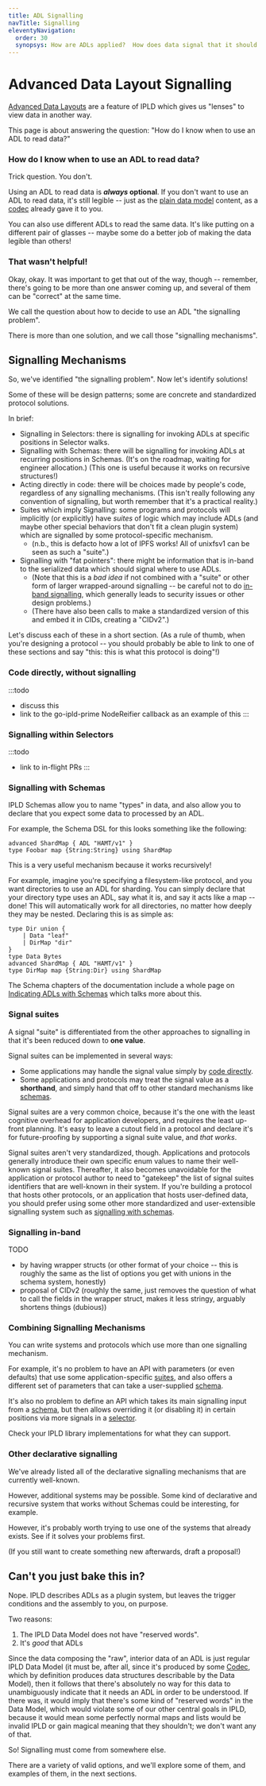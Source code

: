 ```yaml
---
title: ADL Signalling
navTitle: Signalling
eleventyNavigation:
  order: 30
  synopsys: How are ADLs applied?  How does data signal that it should be interpreted with an ADL?
---
```


Advanced Data Layout Signalling
===============================

[Advanced Data Layouts](..) are a feature of IPLD which gives us "lenses" to view data in another way.

This page is about answering the question: "How do I know when to use an ADL to read data?"

### How do I know when to use an ADL to read data?

Trick question.  You don't.

Using an ADL to read data is **_always_ optional**.
If you don't want to use an ADL to read data, it's still legible --
just as the [plain data model](/docs/data-model/) content,
as a [codec](/glossary#codec) already gave it to you.

You can also use different ADLs to read the same data.
It's like putting on a different pair of glasses -- maybe some do
a better job of making the data legible than others!

### That wasn't helpful!

Okay, okay.  It was important to get that out of the way, though --
remember, there's going to be more than one answer coming up,
and several of them can be "correct" at the same time.

We call the question about how to decide to use an ADL
"the signalling problem".

There is more than one solution, and we call those "signalling mechanisms".


Signalling Mechanisms
---------------------

So, we've identified  "the signalling problem".  Now let's identify solutions!

Some of these will be design patterns; some are concrete and standardized protocol solutions.

In brief:

- Signalling in Selectors: there is signalling for invoking ADLs at specific positions in Selector walks.
- Signalling with Schemas: there will be signalling for invoking ADLs at recurring positions in Schemas.  (It's on the roadmap, waiting for engineer allocation.)  (This one is useful because it works on recursive structures!)
- Acting directly in code: there will be choices made by people's code, regardless of any signalling mechanisms.  (This isn't really following any convention of signalling, but worth remember that it's a practical reality.)
- Suites which imply Signalling: some programs and protocols will implicitly (or explicitly) have _suites_ of logic which may include ADLs (and maybe other special behaviors that don't fit a clean plugin system) which are signalled by some protocol-specific mechanism.
	- (n.b., this is defacto how a lot of IPFS works!  All of unixfsv1 can be seen as such a "suite".)
- Signalling with "fat pointers": there might be information that is in-band to the serialized data which should signal where to use ADLs.
	- (Note that this is a *bad idea* if not combined with a "suite" or other form of larger wrapped-around signalling -- be careful not to do [in-band signalling](https://en.wikipedia.org/wiki/In-band_signaling), which generally leads to security issues or other design problems.)
	- (There have also been calls to make a standardized version of this and embed it in CIDs, creating a "CIDv2".)

Let's discuss each of these in a short section.
(As a rule of thumb, when you're designing a protocol -- you should probably be able to link to
one of these sections and say "this: this is what this protocol is doing"!)

### Code directly, without signalling

:::todo
- discuss this
- link to the go-ipld-prime NodeReifier callback as an example of this
:::


### Signalling within Selectors



:::todo
- link to in-flight PRs
:::


### Signalling with Schemas

IPLD Schemas allow you to name "types" in data, and also allow you to declare
that you expect some data to processed by an ADL.

For example, the Schema DSL for this looks something like the following:

```ipldsch
advanced ShardMap { ADL "HAMT/v1" }
type Foobar map {String:String} using ShardMap
```

This is a very useful mechanism because it works recursively!

For example, imagine you're specifying a filesystem-like protocol,
and you want directories to use an ADL for sharding.
You can simply declare that your directory type uses an ADL,
say what it is, and say it acts like a map -- done!
This will automatically work for all directories, no matter how deeply they may be nested.
Declaring this is as simple as:

```ipldsch
type Dir union {
	| Data "leaf"
	| DirMap "dir"
}
type Data Bytes
advanced ShardMap { ADL "HAMT/v1" }
type DirMap map {String:Dir} using ShardMap
```

The Schema chapters of the documentation include a whole page on
[Indicating ADLs with Schemas](/docs/schemas/features/indicating-adls/) which talks more about this.


### Signal suites

A signal "suite" is differentiated from the other approaches to signalling in that it's been reduced down to **one value**.

Signal suites can be implemented in several ways:

- Some applications may handle the signal value simply by [code directly](#code-directly-without-signalling).
- Some applications and protocols may treat the signal value as a **shorthand**, and simply hand that off to other standard mechanisms like [schemas](#signalling-with-schemas).

Signal suites are a very common choice, because it's the one with the least cognitive overhead for application developers, and requires the least up-front planning.
It's easy to leave a cutout field in a protocol and declare it's for future-proofing by supporting a signal suite value, and _that works_.

Signal suites aren't very standardized, though.
Applications and protocols generally introduce their own specific enum values to name their well-known signal suites.
Thereafter, it also becomes unavoidable for the application or protocol author to need to "gatekeep" the list of signal suites identifiers that are well-known in their system.
If you're building a protocol that hosts other protocols, or an application that hosts user-defined data,
you should prefer using some other more standardized and user-extensible signalling system such as [signalling with schemas](#signalling-with-schemas).


### Signalling in-band

TODO

- by having wrapper structs (or other format of your choice -- this is roughly the same as the list of options you get with unions in the schema system, honestly)
- proposal of CIDv2 (roughly the same, just removes the question of what to call the fields in the wrapper struct, makes it less stringy, arguably shortens things (dubious))


### Combining Signalling Mechanisms

You can write systems and protocols which use more than one signalling mechanism.

For example, it's no problem to have an API with parameters (or even defaults) that use some application-specific [suites](#signal-suites),
and also offers a different set of parameters that can take a user-supplied [schema](#signalling-with-schemas).

It's also no problem to define an API which takes its main signalling input from a [schema](#signalling-with-schemas),
but then allows overriding it (or disabling it) in certain positions via more signals in a [selector](#signalling-within-selectors).

Check your IPLD library implementations for what they can support.


### Other declarative signalling

We've already listed all of the declarative signalling mechanisms that are currently well-known.

However, additional systems may be possible.
Some kind of declarative and recursive system that works without Schemas could be interesting, for example.

However, it's probably worth trying to use one of the systems that already exists.
See if it solves your problems first.

(If you still want to create something new afterwards, draft a proposal!)



Can't you just bake this in?
----------------------------

Nope.  IPLD describes ADLs as a plugin system, but leaves the trigger conditions and the assembly to you, on purpose.

Two reasons:

1. The IPLD Data Model does not have "reserved words".
2. It's *good* that ADLs

Since the data composing the "raw", interior data of an ADL is just regular IPLD Data Model
(it must be, after all, since it's produced by some [Codec](/docs/codecs/), which by definition produces data structures describable by the Data Model),
then it follows that there's absolutely no way for this data to unambiguously indicate that it needs an ADL in order to be understood.
If there was, it would imply that there's some kind of "reserved words" in the Data Model,
which would violate some of our other central goals in IPLD, because it would mean some perfectly normal maps and lists would be invalid IPLD or gain magical meaning that they shouldn't;
we don't want any of that.

So!  Signalling must come from somewhere else.

There are a variety of valid options, and we'll explore some of them,
and examples of them, in the next sections.

